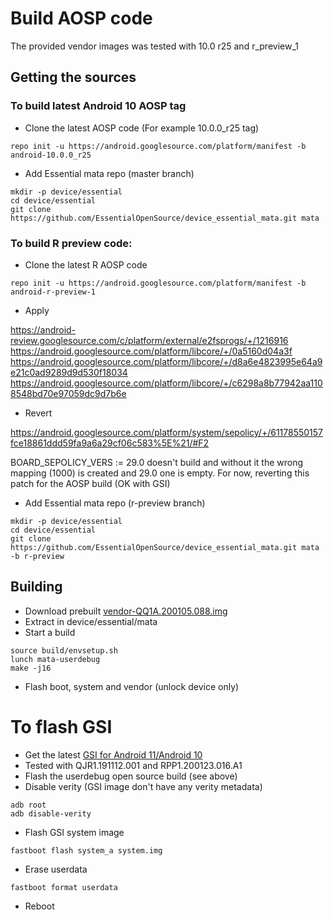 # Build AOSP code

The provided vendor images was tested with 10.0 r25 and r_preview_1

## Getting the sources

### To build latest Android 10 AOSP tag

* Clone the latest AOSP code (For example 10.0.0_r25 tag)

```
repo init -u https://android.googlesource.com/platform/manifest -b android-10.0.0_r25
```

* Add Essential mata repo (master branch)

```
mkdir -p device/essential
cd device/essential
git clone https://github.com/EssentialOpenSource/device_essential_mata.git mata
```


### To build R preview code:

* Clone the latest R AOSP code

```
repo init -u https://android.googlesource.com/platform/manifest -b android-r-preview-1
```

* Apply

https://android-review.googlesource.com/c/platform/external/e2fsprogs/+/1216916
https://android.googlesource.com/platform/libcore/+/0a5160d04a3f
https://android.googlesource.com/platform/libcore/+/d8a6e4823995e64a9e21c0ad9289d9d530f18034
https://android.googlesource.com/platform/libcore/+/c6298a8b77942aa1108548bd70e97059dc9d7b6e

* Revert

https://android.googlesource.com/platform/system/sepolicy/+/61178550157fce18861ddd59fa9a6a29cf06c583%5E%21/#F2

BOARD_SEPOLICY_VERS := 29.0 doesn't build and without it the wrong mapping (1000) is created and 29.0 one
is empty. For now, reverting this patch for the AOSP build (OK with GSI)

* Add Essential mata repo (r-preview branch)

```
mkdir -p device/essential
cd device/essential
git clone https://github.com/EssentialOpenSource/device_essential_mata.git mata -b r-preview
```

## Building

* Download prebuilt [vendor-QQ1A.200105.088.img](https://www.essential.com/developer/current-builds)
* Extract in device/essential/mata
* Start a build

```
source build/envsetup.sh
lunch mata-userdebug
make -j16
```

* Flash boot, system and vendor (unlock device only)

# To flash GSI

* Get the latest [GSI for Android 11/Android 10](https://developer.android.com/topic/generic-system-image/releases)
* Tested with QJR1.191112.001 and RPP1.200123.016.A1
* Flash the userdebug open source build (see above)
* Disable verity (GSI image don't have any verity metadata)

```
adb root
adb disable-verity
```

* Flash GSI system image

```
fastboot flash system_a system.img
```

* Erase userdata

```
fastboot format userdata
```

* Reboot
